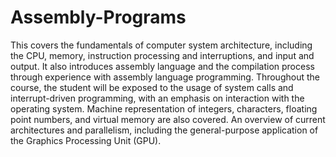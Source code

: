 # Assembly-Programs
This covers the fundamentals of computer system architecture, including the CPU, memory, instruction processing and interruptions, and input and output. It also introduces assembly language and the compilation process through experience with assembly language programming. Throughout the course, the student will be exposed to the usage of system calls and interrupt-driven programming, with an emphasis on interaction with the operating system. Machine representation of integers, characters, floating point numbers, and virtual memory are also covered. An overview of current architectures and parallelism, including the general-purpose application of the Graphics Processing Unit (GPU).
